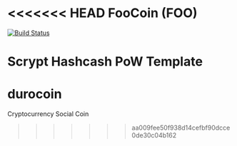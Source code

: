 <<<<<<< HEAD
FooCoin (FOO)
===========

[![Build Status](https://travis-ci.org/RazorLove/foocoin.png?branch=master)](https://travis-ci.org/RazorLove/foocoin)


Scrypt Hashcash PoW Template
=======
durocoin
========

Cryptocurrency Social Coin
>>>>>>> aa009fee50f938d14cefbf90dcce0de30c04b162
